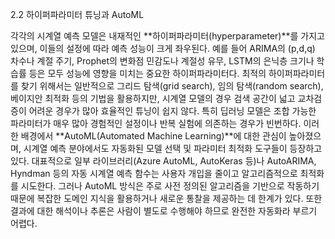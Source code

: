 2.2 하이퍼파라미터 튜닝과 AutoML

각각의 시계열 예측 모델은 내재적인 **하이퍼파라미터(hyperparameter)**를 가지고 있으며, 이들의 설정에 따라 예측 성능이 크게 좌우된다. 예를 들어 ARIMA의 (p,d,q) 차수나 계절 주기, Prophet의 변화점 민감도나 계절성 유무, LSTM의 은닉층 크기나 학습률 등은 모두 성능에 영향을 미치는 중요한 하이퍼파라미터다. 최적의 하이퍼파라미터를 찾기 위해서는 일반적으로 그리드 탐색(grid search), 임의 탐색(random search), 베이지안 최적화 등의 기법을 활용하지만, 시계열 모델의 경우 검색 공간이 넓고 교차검증이 어려운 경우가 많아 효율적인 튜닝이 쉽지 않다. 특히 딥러닝 모델은 조합 가능한 파라미터가 매우 많아 경험적인 설정이나 반복 실험에 의존하는 경우가 빈번하다.
이러한 배경에서 **AutoML(Automated Machine Learning)**에 대한 관심이 높아졌으며, 시계열 예측 분야에서도 자동화된 모델 선택 및 파라미터 최적화 도구들이 등장하고 있다. 대표적으로 일부 라이브러리(Azure AutoML, AutoKeras 등)나 AutoARIMA, Hyndman 등의 자동 시계열 예측 함수는 사용자 개입을 줄이고 알고리즘적으로 최적화를 시도한다. 그러나 AutoML 방식은 주로 사전 정의된 알고리즘을 기반으로 작동하기 때문에 복잡한 도메인 지식을 활용하거나 새로운 통찰을 제공하는 데 한계가 있다. 또한 결과에 대한 해석이나 추론은 사람이 별도로 수행해야 하므로 완전한 자동화라 부르기 어렵다.
